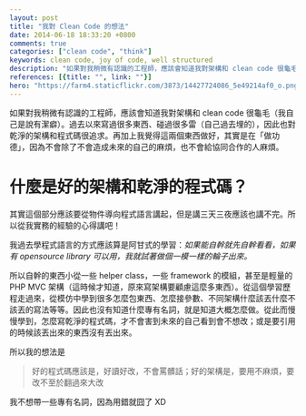 ```yaml
---
layout: post
title: "我對 Clean Code 的想法"
date: 2014-06-18 18:33:20 +0800
comments: true
categories: ["clean code", "think"] 
keywords: clean code, joy of code, well structured
description: "如果對我稍微有認識的工程師，應該會知道我對架構和 clean code 很龜毛（我自己是說有潔癖）。過去以來寫過很多東西、碰過很多雷，因此也對乾淨的架構和程式碼很追求。"
references: [{title: "", link: ""}]
hero: "https://farm4.staticflickr.com/3873/14427724086_5e49214af0_o.png"
---
```


如果對我稍微有認識的工程師，應該會知道我對架構和 clean code 很龜毛（我自己是說有潔癖）。過去以來寫過很多東西、碰過很多雷（自己過去埋的），因此也對乾淨的架構和程式碼很追求。再加上我覺得這兩個東西做好，其實是在「做功德」，因為不會除了不會造成未來的自己的麻煩，也不會給協同合作的人麻煩。

<!-- more -->

# 什麼是好的架構和乾淨的程式碼？

其實這個部分應該要從物件導向程式語言講起，但是講三天三夜應該也講不完。所以從我實務的經驗的心得講吧！

我過去學程式語言的方式應該算是阿甘式的學習：*如果能自幹就先自幹看看，如果有 opensource library 可以用，我就試著做個一模一樣的輪子出來。*

所以自幹的東西小從一些 helper class，一些 framework 的模組，甚至是輕量的 PHP MVC 架構（這時候才知道，原來寫架構要顧慮這麼多東西）。從這個學習歷程走過來，從模仿中學到很多怎麼包東西、怎麼接參數、不同架構什麼該丟什麼不該丟的寫法等等。因此也沒有知道什麼專有名詞，就是知道大概怎麼做。從此而慢慢學到，怎麼寫乾淨的程式碼，才不會害到未來的自己看到會不想改；或是要引用的時候該丟出來的東西沒有丟出來。

所以我的想法是

> 好的程式碼應該是，好讀好改，不會罵髒話；好的架構是，要用不麻煩，要改不至於翻過來大改

我不想帶一些專有名詞，因為用錯就囧了 XD
